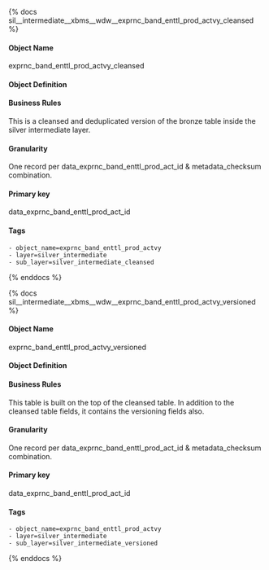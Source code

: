 {% docs sil__intermediate__xbms__wdw__exprnc_band_enttl_prod_actvy_cleansed %}

#### Object Name
exprnc_band_enttl_prod_actvy_cleansed

#### Object Definition


#### Business Rules
This is a cleansed and deduplicated version of the bronze table inside the silver intermediate layer.

#### Granularity
One record per data_exprnc_band_enttl_prod_act_id & metadata_checksum combination.

#### Primary key
data_exprnc_band_enttl_prod_act_id

#### Tags
    - object_name=exprnc_band_enttl_prod_actvy
    - layer=silver_intermediate
    - sub_layer=silver_intermediate_cleansed

{% enddocs %}

{% docs sil__intermediate__xbms__wdw__exprnc_band_enttl_prod_actvy_versioned %}

#### Object Name
exprnc_band_enttl_prod_actvy_versioned

#### Object Definition


#### Business Rules
This table is built on the top of the cleansed table. In addition to the cleansed table fields, it contains the versioning fields also.

#### Granularity
One record per data_exprnc_band_enttl_prod_act_id & metadata_checksum combination.

#### Primary key
data_exprnc_band_enttl_prod_act_id

#### Tags
    - object_name=exprnc_band_enttl_prod_actvy
    - layer=silver_intermediate
    - sub_layer=silver_intermediate_versioned

{% enddocs %}